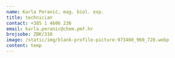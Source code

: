 ```yaml
---
name: Karla Peranić, mag. biol. exp.
title: technician
contact: +385 1 4606 236
email: karla.peranic@chem.pmf.hr
brojsobe: ZBK/310
image: /static/img/blank-profile-picture-973460_960_720.webp
content: temp
---
```

